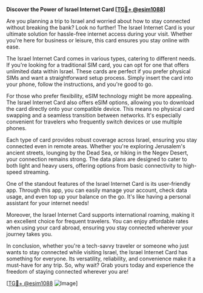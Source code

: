 **Discover the Power of Israel Internet Card [[TG💪+ @esim1088](https://t.me/s/esim1088)]**

Are you planning a trip to Israel and worried about how to stay connected without breaking the bank? Look no further! The Israel Internet Card is your ultimate solution for hassle-free internet access during your visit. Whether you're here for business or leisure, this card ensures you stay online with ease.

The Israel Internet Card comes in various types, catering to different needs. If you're looking for a traditional SIM card, you can opt for one that offers unlimited data within Israel. These cards are perfect if you prefer physical SIMs and want a straightforward setup process. Simply insert the card into your phone, follow the instructions, and you're good to go. 

For those who prefer flexibility, eSIM technology might be more appealing. The Israel Internet Card also offers eSIM options, allowing you to download the card directly onto your compatible device. This means no physical card swapping and a seamless transition between networks. It's especially convenient for travelers who frequently switch devices or use multiple phones.

Each type of card provides robust coverage across Israel, ensuring you stay connected even in remote areas. Whether you're exploring Jerusalem's ancient streets, lounging by the Dead Sea, or hiking in the Negev Desert, your connection remains strong. The data plans are designed to cater to both light and heavy users, offering options from basic connectivity to high-speed streaming.

One of the standout features of the Israel Internet Card is its user-friendly app. Through this app, you can easily manage your account, check data usage, and even top up your balance on the go. It's like having a personal assistant for your internet needs!

Moreover, the Israel Internet Card supports international roaming, making it an excellent choice for frequent travelers. You can enjoy affordable rates when using your card abroad, ensuring you stay connected wherever your journey takes you.

In conclusion, whether you're a tech-savvy traveler or someone who just wants to stay connected while visiting Israel, the Israel Internet Card has something for everyone. Its versatility, reliability, and convenience make it a must-have for any trip. So, why wait? Grab yours today and experience the freedom of staying connected wherever you are! 

[[TG💪+ @esim1088](https://t.me/s/esim1088) ![Image](https://i.postimg.cc/Y0z9fWf4/image.png)]